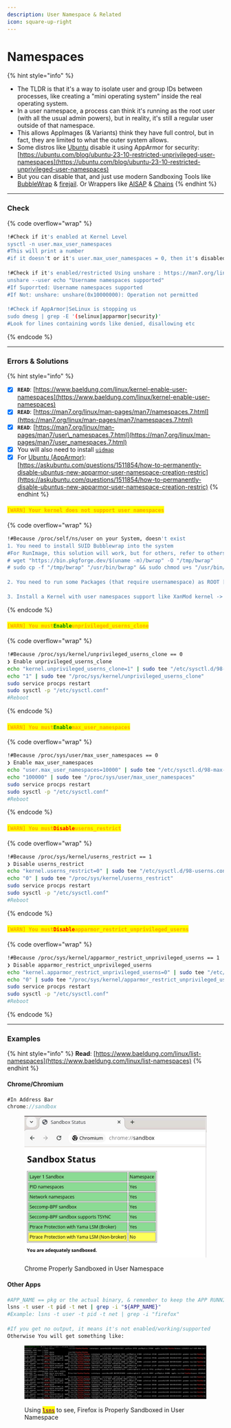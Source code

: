 ```yaml
---
description: User Namespace & Related
icon: square-up-right
---
```


# Namespaces

{% hint style="info" %}
* The TLDR is that it's a way to isolate user and group IDs between processes, like creating a "mini operating system" inside the real operating system.
* In a user namespace, a process can think it's running as the root user (with all the usual admin powers), but in reality, it's still a regular user outside of that namespace.
* This allows AppImages (& Variants) think they have full control, but in fact, they are limited to what the outer system allows.
* Some distros like [Ubuntu](https://ubuntu.com/blog/ubuntu-23-10-restricted-unprivileged-user-namespaces) disable it using AppArmor for security: [https://ubuntu.com/blog/ubuntu-23-10-restricted-unprivileged-user-namespaces](https://ubuntu.com/blog/ubuntu-23-10-restricted-unprivileged-user-namespaces)
* But you can disable that, and just use modern Sandboxing Tools like [BubbleWrap](https://github.com/containers/bubblewrap) & [firejail](https://github.com/netblue30/firejail). Or Wrappers like [AISAP](https://github.com/mgord9518/aisap) & [Chains](https://github.com/xplshn/chains)
{% endhint %}

***

### Check

{% code overflow="wrap" %}
```bash
!#Check if it's enabled at Kernel Level
sysctl -n user.max_user_namespaces
#This will print a number
#if it doesn't or it's user.max_user_namespaces = 0, then it's disabled

!#Check if it's enabled/restricted Using unshare : https://man7.org/linux/man-pages/man1/unshare.1.html
unshare --user echo "Username namespaces supported"
#If Suporrted: Username namespaces supported
#If Not: unshare: unshare(0x10000000): Operation not permitted

!#Check if AppArmor|SeLinux is stopping us 
sudo dmesg | grep -E '(selinux|apparmor|security)'
#Look for lines containing words like denied, disallowing etc
```
{% endcode %}

***

### Errors & Solutions

{% hint style="info" %}
* [x] **`READ`**: [https://www.baeldung.com/linux/kernel-enable-user-namespaces](https://www.baeldung.com/linux/kernel-enable-user-namespaces)
* [x] **`READ`**: [https://man7.org/linux/man-pages/man7/namespaces.7.html](https://man7.org/linux/man-pages/man7/namespaces.7.html)
* [x] **`READ`**: [https://man7.org/linux/man-pages/man7/user\_namespaces.7.html](https://man7.org/linux/man-pages/man7/user_namespaces.7.html)
* [x] You will also need to install [`uidmap`](https://command-not-found.com/newuidmap)
* [x] For [Ubuntu (AppArmor)](https://askubuntu.com/questions/1511854/how-to-permanently-disable-ubuntus-new-apparmor-user-namespace-creation-restric): [https://askubuntu.com/questions/1511854/how-to-permanently-disable-ubuntus-new-apparmor-user-namespace-creation-restric](https://askubuntu.com/questions/1511854/how-to-permanently-disable-ubuntus-new-apparmor-user-namespace-creation-restric)
{% endhint %}

#### <mark style="color:orange;">**`[WARN] Your kernel does not support user namespaces`**</mark>

{% code overflow="wrap" %}
```bash
!#Because /proc/self/ns/user on your System, doesn't exist
1. You need to install SUID Bubblewrap into the system
#For RunImage, this solution will work, but for others, refer to others.
# wget "https://bin.pkgforge.dev/$(uname -m)/bwrap" -O "/tmp/bwrap"
# sudo cp -f "/tmp/bwrap" "/usr/bin/bwrap" && sudo chmod u+s "/usr/bin/bwrap"

2. You need to run some Packages (that require usernamespace) as ROOT [NOT RECOMMENDED & DANGEROUS]

3. Install a Kernel with user namespaces support like XanMod kernel -> https://xanmod.org
```
{% endcode %}

#### <mark style="color:orange;">**`[WARN]`**</mark><mark style="color:orange;">**` `**</mark><mark style="color:orange;">**`You must`**</mark><mark style="color:green;">**`Enable`**</mark><mark style="color:orange;">**`unprivileged_userns_clone`**</mark>

{% code overflow="wrap" %}
```bash
!#Because /proc/sys/kernel/unprivileged_userns_clone == 0
❯ Enable unprivileged_userns_clone
echo "kernel.unprivileged_userns_clone=1" | sudo tee "/etc/sysctl.d/98-unprivileged-userns-clone.conf"
echo "1" | sudo tee "/proc/sys/kernel/unprivileged_userns_clone"
sudo service procps restart
sudo sysctl -p "/etc/sysctl.conf"
#Reboot
```
{% endcode %}

#### <mark style="color:orange;">**`[WARN] You must`**</mark><mark style="color:green;">**`Enable`**</mark><mark style="color:orange;">**`max_user_namespaces`**</mark>

{% code overflow="wrap" %}
```bash
!#Because /proc/sys/user/max_user_namespaces == 0
❯ Enable max_user_namespaces
echo "user.max_user_namespaces=10000" | sudo tee "/etc/sysctl.d/98-max-user-namespaces.conf"
echo "100000" | sudo tee "/proc/sys/user/max_user_namespaces"
sudo service procps restart
sudo sysctl -p "/etc/sysctl.conf"
#Reboot
```
{% endcode %}

#### <mark style="color:orange;">**`[WARN] You must`**</mark><mark style="color:red;">**`Disable`**</mark><mark style="color:orange;">**`userns_restrict`**</mark>

{% code overflow="wrap" %}
```bash
!#Because /proc/sys/kernel/userns_restrict == 1
❯ Disable userns_restrict
echo "kernel.userns_restrict=0" | sudo tee "/etc/sysctl.d/98-userns.conf"
echo "0" | sudo tee "/proc/sys/kernel/userns_restrict"
sudo service procps restart
sudo sysctl -p "/etc/sysctl.conf"
#Reboot
```
{% endcode %}

#### <mark style="color:orange;">**`[WARN] You must`**</mark><mark style="color:red;">**`Disable`**</mark><mark style="color:orange;">**`apparmor_restrict_unprivileged_userns`**</mark>

{% code overflow="wrap" %}
```bash
!#Because /proc/sys/kernel/apparmor_restrict_unprivileged_userns == 1
❯ Disable apparmor_restrict_unprivileged_userns
echo "kernel.apparmor_restrict_unprivileged_userns=0" | sudo tee "/etc/sysctl.d/98-apparmor-unuserns.conf"
echo "0" | sudo tee "/proc/sys/kernel/apparmor_restrict_unprivileged_userns"
sudo service procps restart
sudo sysctl -p "/etc/sysctl.conf"
#Reboot
```
{% endcode %}

***

### Examples

{% hint style="info" %}
**Read**: [https://www.baeldung.com/linux/list-namespaces](https://www.baeldung.com/linux/list-namespaces)
{% endhint %}

#### Chrome/Chromium

```javascript
#In Address Bar
chrome://sandbox
```

<figure><img src="../../../.gitbook/assets/378700157-033c8210-e16c-43ee-900f-7180a015e680.png" alt=""><figcaption><p>Chrome Properly Sandboxed in User Namespace</p></figcaption></figure>

#### Other Apps

```bash
#APP_NAME == pkg or the actual binary, & remember to keep the APP RUNNING
lsns -t user -t pid -t net | grep -i "${APP_NAME}"
#Example: lsns -t user -t pid -t net | grep -i "firefox"

#If you get no output, it means it's not enabled/working/supported
Otherwise You will get something like:
```

<figure><img src="../../../.gitbook/assets/378699981-9e8a0bc0-a98b-4097-8358-65b863edfbb1.png" alt=""><figcaption><p>Using <a href="https://man7.org/linux/man-pages/man8/lsns.8.html"><mark style="color:purple;"><strong><code>lsns</code></strong></mark></a> to see, Firefox is Properly Sandboxed in User Namespace</p></figcaption></figure>
